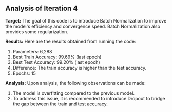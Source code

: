 ## Analysis of Iteration 4

**Target:**
The goal of this code is to introduce Batch Normalization to improve the model's efficiency and convergence speed. Batch Normalization also provides some regularization.

**Results:**
Here are the results obtained from running the code:
1. Parameters: 6,288
2. Best Train Accuracy: 99.69% (last epoch)
3. Best Test Accuracy: 99.20% (last epoch)
4. Difference: The train accuracy is higher than the test accuracy.
5. Epochs: 15

**Analysis:**
Upon analysis, the following observations can be made:
1. The model is overfitting compared to the previous model.
2. To address this issue, it is recommended to introduce Dropout to bridge the gap between the train and test accuracy.

